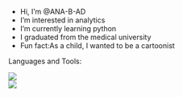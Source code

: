 -  Hi, I’m @ANA-B-AD
-  I’m interested in analytics
-  I’m currently learning python
-  I graduated from the medical university
-  Fun fact:As a child, I wanted to be a cartoonist

  Languages and Tools:
  <div>
  <img src="https://elearn.urfu.ru/pluginfile.php/1079197/course/overviewfiles/sql.jpg"/>
</div>
<div>
  <img src="[https://elearn.urfu.ru/pluginfile.php/1079197/course/overviewfiles/sql.jpg](https://img-prod-cms-rt-microsoft-com.akamaized.net/cms/api/am/imageFileData/RE2PRmJ?ver=cf0f&amp;m=6&amp;w=120&amp;h=120&amp;n=t&amp;q=60&amp;o=f)"/>
</div>

<!---
ANA-B-AD/ANA-B-AD is a ✨ special ✨ repository because its `README.md` (this file) appears on your GitHub profile.
You can click the Preview link to take a look at your changes.
--->
